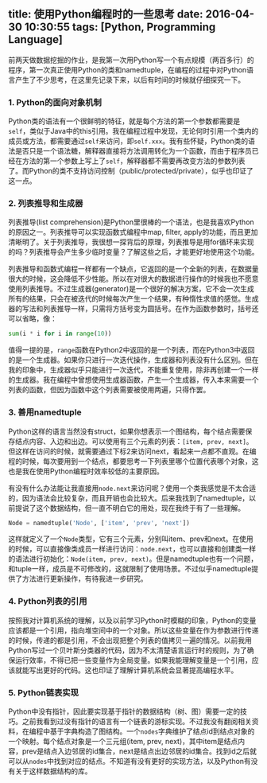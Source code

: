 title: 使用Python编程时的一些思考
date: 2016-04-30 10:30:55
tags: [Python, Programming Language]
---

前两天做数据挖掘的作业，是我第一次用Python写一个有点规模（两百多行）的程序，第一次真正使用Python的类和namedtuple，在编程的过程中对Python语言产生了不少思考，在这里先记录下来，以后有时间的时候就仔细探究一下。

### 1. Python的面向对象机制

Python类的语法有一个很鲜明的特征，就是每个方法的第一个参数都需要是`self`，类似于Java中的this引用。我在编程过程中发现，无论何时引用一个类内的成员或方法，都需要通过`self`来访问，即`self.xxx`。我有些怀疑，Python类的语法是否只是一个语法糖，解释器直接将方法调用转化为一个函数，而由于程序员已经在方法的第一个参数上写上了`self`，解释器都不需要再改变方法的参数列表了。而Python的类不支持访问控制（public/protected/private），似乎也印证了这一点。

### 2. 列表推导和生成器

列表推导(list comprehension)是Python里很棒的一个语法，也是我喜欢Python的原因之一。列表推导可以实现函数式编程中map, filter, apply的功能，而且更加清晰明了。关于列表推导，我很想一探背后的原理，列表推导是用for循环来实现的吗？列表推导会产生多少临时变量？了解这些之后，才能更好地使用这个功能。

列表推导和函数式编程一样都有一个缺点，它返回的是一个全新的列表，在数据量很大的时候，这会降低不少性能。所以在对很大的数据进行操作的时候我也不愿意使用列表推导。不过生成器(generator)是一个很好的解决方案，它不会一次生成所有的结果，只会在被迭代的时候每次产生一个结果，有种惰性求值的感觉。生成器的写法和列表推导一样，只需将方括号变为圆括号。在作为函数参数时，括号还可以省略，像：

<!-- more -->

```Python
sum(i * i for i in range(10))
```

值得一提的是，`range`函数在Python2中返回的是一个列表，而在Python3中返回的是一个生成器。如果你只进行一次迭代操作，生成器和列表没有什么区别。但在我的印象中，生成器似乎只能进行一次迭代，不能重复使用，除非再创建一个一样的生成器。我在编程中曾想使用生成器函数，产生一个生成器，传入本来需要一个列表的函数，但因为函数中这个列表需要被使用两遍，只得作罢。

### 3. 善用namedtuple

Python这样的语言当然没有struct，如果你想表示一个图结构，每个结点需要保存结点内容、入边和出边。可以使用有三个元素的列表：`[item, prev, next]`。但这样在访问的时候，就需要通过下标2来访问next，看起来一点都不直观。在编程的时候，每次要用到一个结点，都要思考一下列表里哪个位置代表哪个对象，这也是我在使用Python编程时效率较低的主要原因。

有没有什么办法能让我直接用`node.next`来访问呢？使用一个类我感觉是不太合适的，因为语法会比较复杂，而且开销也会比较大。后来我找到了namedtuple，以前提说了这个数据结构，但一直不明白它的用处，现在我终于有了一些理解。

```Python
Node = namedtuple('Node', ['item', 'prev', 'next'])
```

这样就定义了一个`Node`类型，它有三个元素，分别叫item、prev和next。在使用的时候，可以直接像类成员一样进行访问：`node.next`，也可以直接和创建类一样的语法进行初始化：`Node(item, prev, next)`。但是namedtuple也有一个问题，和tuple一样，成员是不可修改的，这就限制了使用场景。不过似乎namedtuple提供了方法进行更新操作，有待我进一步研究。

### 4. Python列表的引用

按照我对计算机系统的理解，以及以前学习Python时模糊的印象，Python的变量应该都是一个引用，指向堆空间中的一个对象。所以这些变量在作为参数进行传递的时候，传递的都是引用，不会出现把整个列表的值拷贝一遍的情况。以前我用Python写过一个贝叶斯分类器的代码，因为不太清楚语言运行时的规则，为了确保运行效率，不得已把一些变量作为全局变量。如果我能理解变量是一个引用，应该就能写出更好的代码。这也印证了理解计算机系统会显著提高编程水平。

### 5. Python链表实现

Python中没有指针，因此要实现基于指针的数据结构（树、图）需要一定的技巧。之前我看到过没有指针的语言有一个链表的游标实现。不过我没有翻阅相关资料，在编程中基于字典构造了图结构。一个`nodes`字典维护了结点id到结点对象的一个映射。每个结点对象是一个三元组(item, prev, next)，其中item是结点内容，prev是结点入边邻居的id集合，next是结点出边邻居的id集合。找到id之后就可以从`nodes`中找到对应的结点。不知道有没有更好的实现方法，以及Python有没有关于这样数据结构的库。























